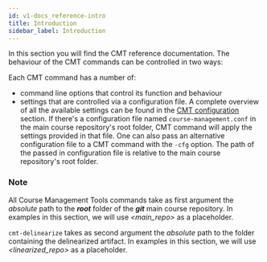 ```yaml
---
id: v1-docs_reference-intro
title: Introduction
sidebar_label: Introduction
---
```


In this section you will find the CMT reference documentation. The
behaviour of the CMT commands can be controlled in two ways:

Each CMT command has a number of:

- command line options that control its function
  and behaviour
- settings that are controlled via a 
  configuration file. A complete overview of all the available
  settings can be found in the
  [CMT configuration](v1-reference-config.md) section. If there's
  a configuration file named `course-management.conf` in the
  main course repository's root folder, CMT command will apply
  the settings provided in that file. One can also pass an
  alternative configuration file to a CMT command with the `-cfg`
  option. The path of the passed in configuration file is
  relative to the main course repository's root folder.

### Note

All Course Management Tools commands take as first argument
the _absolute_ path to the **_root_** folder of the **_git_** main
course repository. In examples in this section, we will use
_<main_repo>_ as a placeholder.

`cmt-delinearize` takes as second argument the _absolute_ path to
the folder containing the delinearized artifact. In examples in
this section, we will use _<linearized_repo>_ as a placeholder.



